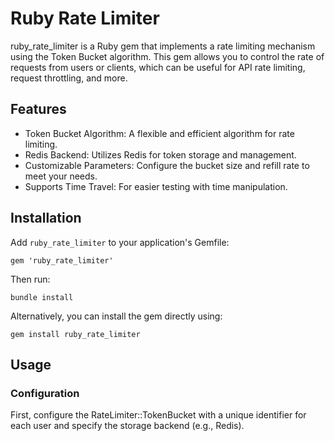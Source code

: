 # Ruby Rate Limiter

ruby_rate_limiter is a Ruby gem that implements a rate limiting mechanism using the Token Bucket algorithm. This gem allows you to control the rate of requests from users or clients, which can be useful for API rate limiting, request throttling, and more.

## Features

- Token Bucket Algorithm: A flexible and efficient algorithm for rate limiting.
- Redis Backend: Utilizes Redis for token storage and management.
- Customizable Parameters: Configure the bucket size and refill rate to meet your needs.
- Supports Time Travel: For easier testing with time manipulation.

## Installation

Add `ruby_rate_limiter` to your application's Gemfile:

```
gem 'ruby_rate_limiter'

```

Then run:

```
bundle install
```

Alternatively, you can install the gem directly using:

```
gem install ruby_rate_limiter
```

## Usage

### Configuration

First, configure the RateLimiter::TokenBucket with a unique identifier for each user and specify the storage backend (e.g., Redis).
